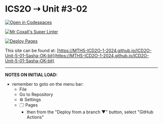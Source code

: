 # ICS2O ⇢ Unit #3-02

[![Open in Codespaces](https://classroom.github.com/assets/launch-codespace-2972f46106e565e64193e422d61a12cf1da4916b45550586e14ef0a7c637dd04.svg)](https://classroom.github.com/open-in-codespaces?assignment_repo_id=18939852)

[![Mr Coxall's Super Linter](https://github.com/MTHS-ICD2O-1-2024/ICD2O-Unit-5-01-Sasha-OK-bit/workflows/Mr%20Coxall's%20Super%20Linter/badge.svg)](https://github.com/MTHS-ICD2O-1-2024/ICD2O-Unit-3-02-Sasha-OK-bit/actions)

[![Deploy Pages](https://github.com/MTHS-ICD2O-1-2024/ICD2O-Unit-5-01-Sasha-OK-bit/workflows/Deploy%20Pages/badge.svg)](https://github.com/MTHS-ICD2O-1-2024/ICD2O-Unit-5-01-Sasha-OK-bit/actions)

This site can be found at: [https://MTHS-ICD2O-1-2024.github.io/ICD2O-Unit-5-01-Sasha-OK-bit](https://MTHS-ICD2O-1-2024.github.io/ICD2O-Unit-5-01-Sasha-OK-bit)

---

**NOTES ON INITIAL LOAD:**
- remember to goto on the menu bar:
  - File
  - Go to Repository
  - ⚙ Settings
  - 🗔 Pages
    - then from the "Deploy from a branch ▼" button, select "GitHub Actions"
